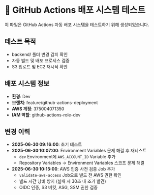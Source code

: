 # 🚀 GitHub Actions 배포 시스템 테스트

이 파일은 GitHub Actions 자동 배포 시스템을 테스트하기 위해 생성되었습니다.

## 테스트 목적
- backend/ 폴더 변경 감지 확인
- 자동 빌드 및 배포 프로세스 검증
- S3 업로드 및 EC2 재시작 확인

## 배포 시스템 정보
- **환경**: Dev
- **브랜치**: feature/github-actions-deployment
- **AWS 계정**: 375004071350
- **IAM 역할**: github-actions-role-dev

## 변경 이력
- **2025-06-30 09:16:00**: 초기 테스트
- **2025-06-30 10:07:00**: Environment Variables 문제 해결 후 재테스트
  - `dev` Environment에 `AWS_ACCOUNT_ID` Variable 추가
  - Repository Variables → Environment Variables 스코프 문제 해결
- **2025-06-30 10:15:00**: AWS 인증 사전 검증 Job 추가
  - `validate-aws-access` Job으로 빌드 전 AWS 권한 확인
  - 빌드 시간 낭비 방지 (실패 시 30초 내 조기 발견)
  - OIDC 인증, S3 버킷, ASG, SSM 권한 검증